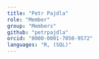 ```yaml
---
title: "Petr Pajdla"
role: "Member"
group: "Members"
github: "petrpajdla"
orcid: "0000-0001-7050-9572"
languages: "R, (SQL)"
---
```

